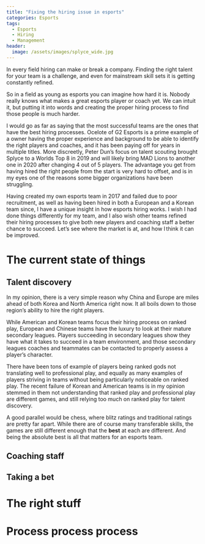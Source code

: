 ```yaml
---
title: "Fixing the hiring issue in esports"
categories: Esports
tags:
  - Esports
  - Hiring
  - Management
header:
  image: /assets/images/splyce_wide.jpg
---
```


In every field hiring can make or break a company. Finding the right talent for your team is a challenge, and even for mainstream skill sets it is getting constantly refined.

So in a field as young as esports you can imagine how hard it is. Nobody really knows what makes a great esports player or coach yet. We can intuit it, but putting it into words and creating the proper hiring process to find those people is much harder.

I would go as far as saying that the most successful teams are the ones that have the best hiring processes. Ocelote of G2 Esports is a prime example of a owner having the proper experience and background to be able to identify the right players and coaches, and it has been paying off for years in multiple titles. More discreetly, Peter Dun’s focus on talent scouting brought Splyce to a Worlds Top 8 in 2019 and will likely bring MAD Lions to another one in 2020 after changing 4 out of 5 players. The advantage you get from having hired the right people from the start is very hard to offset, and is in my eyes one of the reasons some bigger organizations have been struggling.

Having created my own esports team in 2017 and failed due to poor recruitment, as well as having been hired in both a European and a Korean team since, I have a unique insight in how esports hiring works. I wish I had done things differently for my team, and I also wish other teams refined their hiring processes to give both new players and coaching staff a better chance to succeed. Let’s see where the market is at, and how I think it can be improved.

# The current state of things

## Talent discovery

In my opinion, there is a very simple reason why China and Europe are miles ahead of both Korea and North America right now. It all boils down to those region’s ability to hire the right players.

While American and Korean teams focus their hiring process on ranked play, European and Chinese teams have the luxury to look at their mature secondary leagues. Players succeeding in secondary leagues show they have what it takes to succeed in a team environment, and those secondary leagues coaches and teammates can be contacted to properly assess a player’s character.

There have been tons of example of players being ranked gods not translating well to professional play, and equally as many examples of players striving in teams without being particularly noticeable on ranked play. The recent failure of Korean and American teams is in my opinion stemmed in them not understanding that ranked play and professional play are different games, and still relying too much on ranked play for talent discovery.

A good parallel would be chess, where blitz ratings and traditional ratings are pretty far apart.  While there are of course many transferable skills, the games are still different enough that the **best** at each are different. And being the absolute best is all that matters for an esports team.

## Coaching staff

## Taking a bet

# The right stuff

# Process process process
